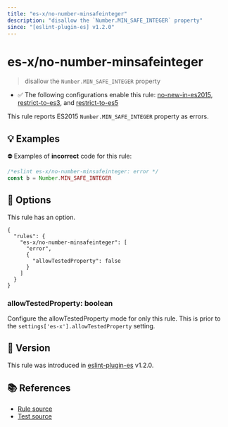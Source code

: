 ```yaml
---
title: "es-x/no-number-minsafeinteger"
description: "disallow the `Number.MIN_SAFE_INTEGER` property"
since: "[eslint-plugin-es] v1.2.0"
---
```


# es-x/no-number-minsafeinteger
> disallow the `Number.MIN_SAFE_INTEGER` property

- ✅ The following configurations enable this rule: [no-new-in-es2015], [restrict-to-es3], and [restrict-to-es5]

This rule reports ES2015 `Number.MIN_SAFE_INTEGER` property as errors.

## 💡 Examples

⛔ Examples of **incorrect** code for this rule:

<eslint-playground type="bad">

```js
/*eslint es-x/no-number-minsafeinteger: error */
const b = Number.MIN_SAFE_INTEGER
```

</eslint-playground>

## 🔧 Options

This rule has an option.

```jsonc
{
  "rules": {
    "es-x/no-number-minsafeinteger": [
      "error",
      {
        "allowTestedProperty": false
      }
    ]
  }
}
```

### allowTestedProperty: boolean

Configure the allowTestedProperty mode for only this rule.
This is prior to the `settings['es-x'].allowTestedProperty` setting.

## 🚀 Version

This rule was introduced in [eslint-plugin-es] v1.2.0.

[eslint-plugin-es]: https://github.com/mysticatea/eslint-plugin-es

## 📚 References

- [Rule source](https://github.com/eslint-community/eslint-plugin-es-x/blob/master/lib/rules/no-number-minsafeinteger.js)
- [Test source](https://github.com/eslint-community/eslint-plugin-es-x/blob/master/tests/lib/rules/no-number-minsafeinteger.js)

[no-new-in-es2015]: ../configs/index.md#no-new-in-es2015
[restrict-to-es3]: ../configs/index.md#restrict-to-es3
[restrict-to-es5]: ../configs/index.md#restrict-to-es5
